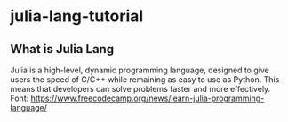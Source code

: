 # julia-lang-tutorial


## What is Julia Lang
Julia is a high-level, dynamic programming language, designed to give users the speed of C/C++ while remaining as easy to use as Python. This means that developers can solve problems faster and more effectively.
<br/>
Font: <a target="_blank" href="https://www.freecodecamp.org/news/learn-julia-programming-language/">https://www.freecodecamp.org/news/learn-julia-programming-language/</a>
